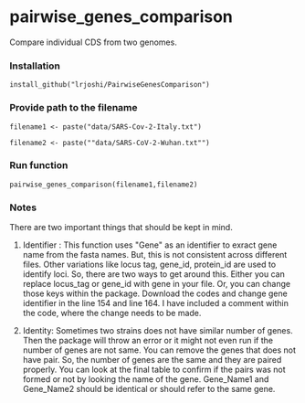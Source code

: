 # pairwise_genes_comparison
Compare individual CDS from two genomes. 


### Installation 

```
install_github("lrjoshi/PairwiseGenesComparison")
```

### Provide path to the filename

```
filename1 <- paste("data/SARS-Cov-2-Italy.txt")

filename2 <- paste(""data/SARS-CoV-2-Wuhan.txt"")

```
### Run function 
```
pairwise_genes_comparison(filename1,filename2)

```

### Notes

There are two important things that should be kept in mind.

1) Identifier : This function uses "Gene" as an identifier to exract gene name from the fasta names. But, this is not 
consistent across different files. Other variations like locus tag, gene_id, protein_id are used to identify loci. So, 
there are two ways to get around this. Either you can replace locus_tag or gene_id with gene in your file. Or, you can change those keys within the package. Download the codes and change gene identifier in the line 154 and line 164. I have included a comment within the code, where the change needs to be made.


2) Identity: Sometimes two strains does not have similar number of genes. Then the package will throw an error or it might not even run if the number of genes are not same. You can remove the genes that does not have pair. So, the number of genes are the same and they are paired properly. You can look at the final table to confirm if the pairs was not formed or not by looking the name of the gene. Gene_Name1 and Gene_Name2 should be identical or should refer to the same gene.


